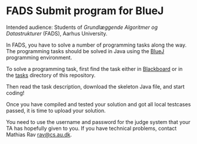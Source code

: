 FADS Submit program for BlueJ
=============================

Intended audience: Students of *Grundlæggende Algoritmer og Datastrukturer* (FADS), Aarhus University.

In FADS, you have to solve a number of programming tasks along the way.
The programming tasks should be solved in Java using the [BlueJ](https://www.bluej.org/) programming environment.

To solve a programming task, first find the task either in
[Blackboard](https://blackboard.au.dk/webapps/blackboard/execute/launcher?type=Course&id=_66529_1)
or in the [tasks](tasks) directory of this repository.

Then read the task description, download the skeleton Java file, and start coding!

Once you have compiled and tested your solution and got all local testcases passed,
it is time to upload your solution.

You need to use the username and password for the judge system that your TA has hopefully given to you.
If you have technical problems, contact Mathias Rav <rav@cs.au.dk>.
